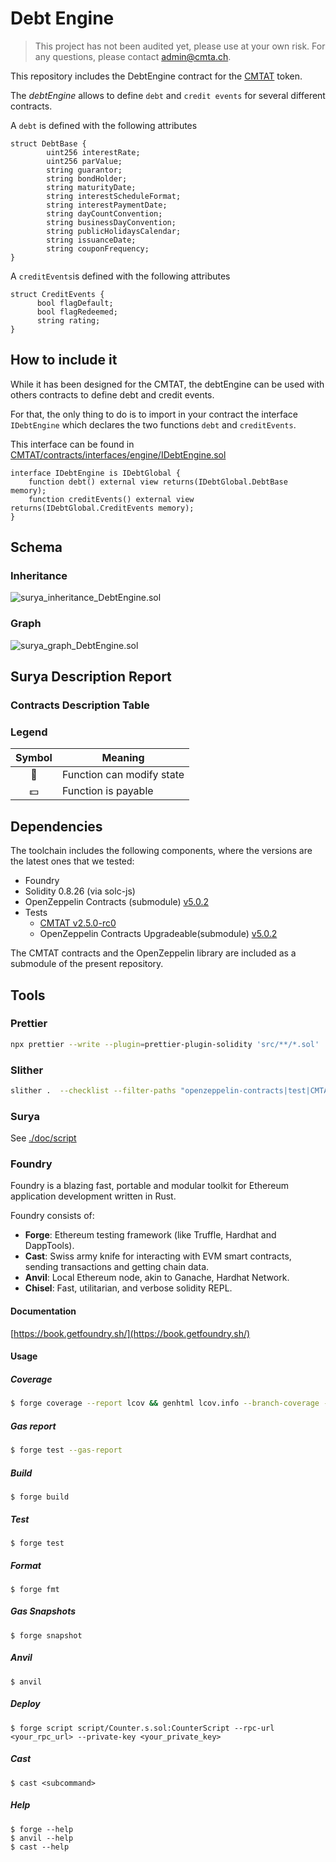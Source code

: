 # Debt Engine

> This project has not been audited yet, please use at your own risk. For any questions, please contact [admin@cmta.ch](mailto:admin@cmta.ch).

This repository includes the DebtEngine contract for the [CMTAT](https://github.com/CMTA/CMTAT) token.

The *debtEngine* allows to define `debt` and `credit events` for several different contracts.

A `debt` is defined with the following attributes

```solidity
struct DebtBase {
        uint256 interestRate;
        uint256 parValue;
        string guarantor;
        string bondHolder;
        string maturityDate;
        string interestScheduleFormat;
        string interestPaymentDate;
        string dayCountConvention;
        string businessDayConvention;
        string publicHolidaysCalendar;
        string issuanceDate;
        string couponFrequency;
}
```

A `creditEvents`is defined with the following attributes

```solidity
struct CreditEvents {
      bool flagDefault;
      bool flagRedeemed;
      string rating;
}
```

## How to include it

While it has been designed for the CMTAT, the debtEngine can be used with others contracts to define debt and credit events.

For that, the only thing to do is to import in your contract the interface `IDebtEngine` which declares the two functions `debt` and `creditEvents`.

This interface can be found in [CMTAT/contracts/interfaces/engine/IDebtEngine.sol](https://github.com/CMTA/CMTAT/blob/23a1e59f913d079d0c09d32fafbd95ab2d426093/contracts/interfaces/engine/IRuleEngine.sol)

```solidity
interface IDebtEngine is IDebtGlobal {
    function debt() external view returns(IDebtGlobal.DebtBase memory);
    function creditEvents() external view returns(IDebtGlobal.CreditEvents memory);
}
```

## Schema

### Inheritance

![surya_inheritance_DebtEngine.sol](./doc/surya/surya_inheritance/surya_inheritance_DebtEngine.sol.png)

### Graph

![surya_graph_DebtEngine.sol](./doc/surya/surya_graph/surya_graph_DebtEngine.sol.png)

## Surya Description Report

### Contracts Description Table

### Legend

| Symbol | Meaning                   |
| :----: | ------------------------- |
|   🛑    | Function can modify state |
|   💵    | Function is payable       |

## Dependencies

The toolchain includes the following components, where the versions are the latest ones that we tested:

- Foundry
- Solidity 0.8.26 (via solc-js)
- OpenZeppelin Contracts (submodule) [v5.0.2](https://github.com/OpenZeppelin/openzeppelin-contracts/releases/tag/v5.0.2)
- Tests
  - [CMTAT v2.5.0-rc0](https://github.com/CMTA/CMTAT/releases/tag/v2.5.0-rc0)
  - OpenZeppelin Contracts Upgradeable(submodule) [v5.0.2](https://github.com/OpenZeppelin/openzeppelin-contracts-upgradeable/releases/tag/v5.0.2)

The CMTAT contracts and the OpenZeppelin library are included as a submodule of the present repository.

## Tools

### Prettier

```bash
npx prettier --write --plugin=prettier-plugin-solidity 'src/**/*.sol'
```

### Slither

```bash
slither .  --checklist --filter-paths "openzeppelin-contracts|test|CMTAT|forge-std" > slither-report.md
```

### Surya

See [./doc/script](./doc/script)

### Foundry

Foundry is a blazing fast, portable and modular toolkit for Ethereum application development written in Rust.

Foundry consists of:

-   **Forge**: Ethereum testing framework (like Truffle, Hardhat and DappTools).
-   **Cast**: Swiss army knife for interacting with EVM smart contracts, sending transactions and getting chain data.
-   **Anvil**: Local Ethereum node, akin to Ganache, Hardhat Network.
-   **Chisel**: Fast, utilitarian, and verbose solidity REPL.

#### Documentation

[https://book.getfoundry.sh/](https://book.getfoundry.sh/)

#### Usage

##### Coverage

```bash
$ forge coverage --report lcov && genhtml lcov.info --branch-coverage --output-dir coverage
```

##### Gas report

```bash
$ forge test --gas-report
```

##### Build

```shell
$ forge build
```

##### Test

```shell
$ forge test
```

##### Format

```shell
$ forge fmt
```

##### Gas Snapshots

```shell
$ forge snapshot
```

##### Anvil

```shell
$ anvil
```

##### Deploy

```shell
$ forge script script/Counter.s.sol:CounterScript --rpc-url <your_rpc_url> --private-key <your_private_key>
```

##### Cast

```shell
$ cast <subcommand>
```

##### Help

```shell
$ forge --help
$ anvil --help
$ cast --help
```